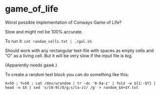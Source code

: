 # game_of_life
Worst possible implementation of Conways Game of Life?

Slow and might not be 100% accurate.

To run it: `cat random_cells.txt | ./gol.sh`

Should work with any rectangular text-file with spaces as empty cells and "O" as a living cell.
But it will be very slow if the input file is big.

(Apparently needs gawk.)

To create a random text block you can do something like this:

`X=50 ; Y=50 ; cat /dev/urandom | tr -dc '0-9a-z' | fold -w ${1:-$Y} | head -n $X | sed 's/[0-9]/O/g;s/[a-z]/ /g' > random_$X+$Y.txt`

